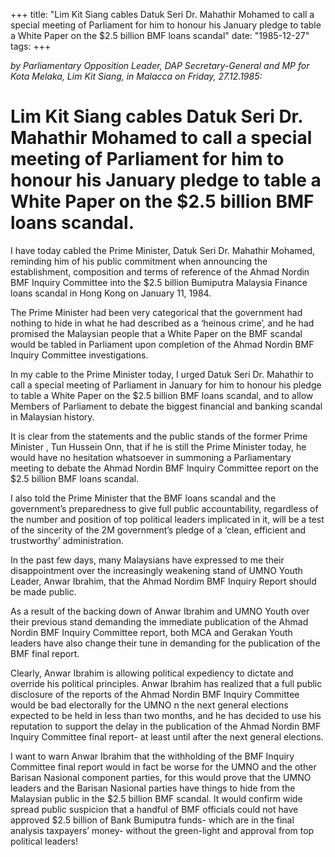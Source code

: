 +++ 
title: "Lim Kit Siang cables Datuk Seri Dr. Mahathir Mohamed to call a special meeting of Parliament for him to honour his January pledge to table a White Paper on the $2.5 billion BMF loans scandal"
date: "1985-12-27"
tags:
+++

_by Parliamentary Opposition Leader, DAP Secretary-General and MP for Kota Melaka, Lim Kit Siang, in Malacca on Friday, 27.12.1985:_

# Lim Kit Siang cables Datuk Seri Dr. Mahathir Mohamed to call a special meeting of Parliament for him to honour his January pledge to table a White Paper on the $2.5 billion BMF loans scandal.

I have today cabled the Prime Minister, Datuk Seri Dr. Mahathir Mohamed, reminding him of his public commitment when announcing the establishment, composition and terms of reference of the Ahmad Nordin BMF Inquiry Committee into the $2.5 billion Bumiputra Malaysia Finance loans scandal in Hong Kong on January 11, 1984.</u>

The Prime Minister had been very categorical that the government had nothing to hide in what he had described as a ‘heinous crime’, and he had promised the Malaysian people that a White Paper on the BMF scandal would be tabled in Parliament upon completion of the Ahmad Nordin BMF Inquiry Committee investigations.

In my cable to the Prime Minister today, I urged Datuk Seri Dr. Mahathir to call a special meeting of Parliament in January for him to honour his pledge to table a White Paper on the $2.5 billion BMF loans scandal, and to allow Members of Parliament to debate the biggest financial and banking scandal in Malaysian history.

It is clear from the statements and the public stands of the former Prime Minister , Tun Hussein Onn, that if he is still the Prime Minister today, he would have no hesitation whatsoever in summoning a Parliamentary meeting to debate the Ahmad Nordin BMF Inquiry Committee report on the $2.5 billion BMF loans scandal.

I also told the Prime Minister that the BMF loans scandal and the government’s preparedness to give full public accountability, regardless of the number and position of top political leaders implicated in it, will be a test of the sincerity of the 2M government’s pledge of a ‘clean, efficient and trustworthy’ administration.

In the past few days, many Malaysians have expressed to me their disappointment over the increasingly weakening stand of UMNO Youth Leader, Anwar Ibrahim, that the Ahmad Nordim BMF Inquiry Report should be made public.

As a result of the backing down of Anwar Ibrahim and UMNO Youth over their previous stand demanding the immediate publication of the Ahmad Nordin BMF Inquiry Committee report, both MCA and Gerakan Youth leaders have also change their tune in demanding for the publication of the BMF final report.

Clearly, Anwar Ibrahim is allowing political expediency to dictate and override his political principles. Anwar Ibrahim has realized that a full public disclosure of the reports of the Ahmad Nordin BMF Inquiry Committee would be bad electorally for the UMNO n the next general elections expected to be held in less than two months, and he has decided to use his reputation to support the delay in the publication of the Ahmad Nordin BMF Inquiry Committee final report- at least until after the next general elections.

I want to warn Anwar Ibrahim that the withholding of the BMF Inquiry Committee final report would in fact be worse for the UMNO and the other Barisan Nasional component parties, for this would prove that the UMNO leaders and the Barisan Nasional parties have things to hide from the Malaysian public in the $2.5 billion BMF scandal. It would confirm wide spread public suspicion that a handful of BMF officials could not have approved $2.5 billion of Bank Bumiputra funds- which are in the final analysis taxpayers’ money- without the green-light and approval from top political leaders!
 
